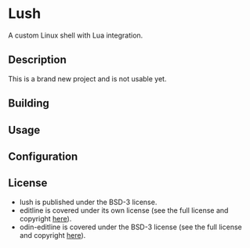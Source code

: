 # Lush

A custom Linux shell with Lua integration.

## Description

This is a brand new project and is not usable yet.

## Building

## Usage

## Configuration

## License

* lush is published under the BSD-3 license.
* editline is covered under its own license (see the full license and copyright [here](vendor/editline/LICENSE)).
* odin-editline is covered under the BSD-3 license (see the full license and copyright [here](vendor/odin-editline/LICENSE)).
